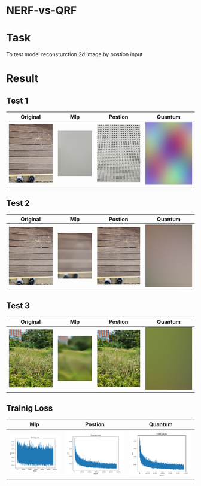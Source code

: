 # NERF-vs-QRF

# Task

To  test model reconsturction 2d image by postion input
# Result
## Test 1
|Original|Mlp|Postion|Quantum|
|---|---|---|---|
|![2d](2d-image/test2.jpg)|![2d](2d-image/results/predicted_test1.jpg_mlp.png)|![2d](2d-image/results/predicted_test1.jpg_position.png)|![2d](2d-image/results/predicted_test1.jpg_quantum.png)|


## Test 2
|Original|Mlp|Postion|Quantum|
|---|---|---|---|
|![2d](2d-image/test2.jpg)|![2d](2d-image/results/predicted_test2.jpg_mlp.png)|![2d](2d-image/results/predicted_test2.jpg_position.png)|![2d](2d-image/results/predicted_test2.jpg_quantum.png)|



## Test 3
|Original|Mlp|Postion|Quantum|
|---|---|---|---|
|![2d](2d-image/test3.jpg)|![2d](2d-image/results/predicted_test3.jpg_mlp.png)|![2d](2d-image/results/predicted_test3.jpg_position.png)|![2d](2d-image/results/predicted_test3.jpg_quantum.png)|

## Trainig Loss

|Mlp|Postion|Quantum|
|---|----|---|
|![2d](/2d-image/loss_result/loss_graph_mlp.png)|![2d](/2d-image/loss_result/loss_graph_position.png)|![2d](/2d-image/loss_result/loss_graph_position.png)|


